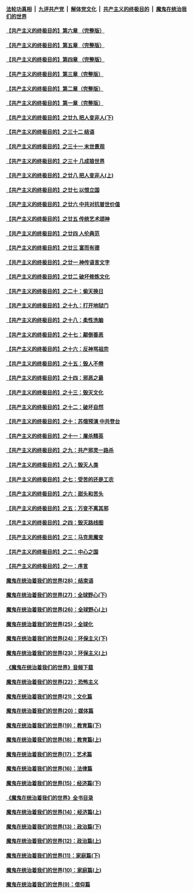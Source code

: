 ####  [法轮功真相](../../../../basic/blob/master/README.md?t=05240431) &nbsp;|&nbsp; [九评共产党](../../../../9ping.md/blob/master/README.md?t=05240431) &nbsp;|&nbsp; [解体党文化](../../../../jtdwh.md/blob/master/README.md?t=05240431)  &nbsp;|&nbsp; [共产主义的终极目的](../../../../gczydzjmd.md/blob/master/README.md?t=05240431) &nbsp;|&nbsp; [魔鬼在统治我们的世界](../../../../mgztzwmdsj.md/blob/master/README.md?t=05240431) 

#### [【共产主义的终极目的】第六章 （完整版）](../pages/nsc422/n11428913.md?t=05240431) 

#### [【共产主义的终极目的】第五章 （完整版）](../pages/nsc422/n11428912.md?t=05240431) 

#### [【共产主义的终极目的】第四章 （完整版）](../pages/nsc422/n11428907.md?t=05240431) 

#### [【共产主义的终极目的】第三章（完整版）](../pages/nsc422/n11428848.md?t=05240431) 

#### [【共产主义的终极目的】第二章（完整版）](../pages/nsc422/n11428831.md?t=05240431) 

#### [【共产主义的终极目的】第一章（完整版）](../pages/nsc422/n11417651.md?t=05240431) 

#### [【共产主义的终极目的】之廿九 把人变非人(下)](../pages/nsc422/n11344140.md?t=05240431) 

#### [【共产主义的终极目的】之三十二 结语](../pages/nsc422/n11360535.md?t=05240431) 

#### [【共产主义的终极目的】之三十一 末世景观](../pages/nsc422/n11351129.md?t=05240431) 

#### [【共产主义的终极目的】之三十 几成狼世界](../pages/nsc422/n11348280.md?t=05240431) 

#### [【共产主义的终极目的】之廿八 把人变非人(上)](../pages/nsc422/n11340492.md?t=05240431) 

#### [【共产主义的终极目的】之廿七 以恨立国](../pages/nsc422/n11336944.md?t=05240431) 

#### [【共产主义的终极目的】之廿六 中共对抗普世价值](../pages/nsc422/n11324785.md?t=05240431) 

#### [【共产主义的终极目的】之廿五 传统艺术颂神](../pages/nsc422/n11296396.md?t=05240431) 

#### [【共产主义的终极目的】之廿四 人伦典范](../pages/nsc422/n11296397.md?t=05240431) 

#### [【共产主义的终极目的】之廿三 富而有德](../pages/nsc422/n11283598.md?t=05240431) 

#### [【共产主义的终极目的】之廿一 神传语言文字](../pages/nsc422/n11263265.md?t=05240431) 

#### [【共产主义的终极目的】之廿二 破坏修炼文化](../pages/nsc422/n11245728.md?t=05240431) 

#### [【共产主义的终极目的】之二十：偷天换日](../pages/nsc422/n11238846.md?t=05240431) 

#### [【共产主义的终极目的】之十九：打开地狱门](../pages/nsc422/n11206376.md?t=05240431) 

#### [【共产主义的终极目的】之十八：柔性洗脑](../pages/nsc422/n11199994.md?t=05240431) 

#### [【共产主义的终极目的】之十七：颠倒善恶](../pages/nsc422/n11179782.md?t=05240431) 

#### [【共产主义的终极目的】之十六：反神骂祖宗](../pages/nsc422/n11166798.md?t=05240431) 

#### [【共产主义的终极目的】之十五：毁人不倦](../pages/nsc422/n11166792.md?t=05240431) 

#### [【共产主义的终极目的】之十四：邪恶之最](../pages/nsc422/n11150249.md?t=05240431) 

#### [【共产主义的终极目的】之十三：毁灭文化](../pages/nsc422/n11135227.md?t=05240431) 

#### [【共产主义的终极目的】之十二：破坏自然](../pages/nsc422/n11135214.md?t=05240431) 

#### [【共产主义的终极目的】之十：苏俄预演 中共登台](../pages/nsc422/n11118424.md?t=05240431) 

#### [【共产主义的终极目的】之十一：屠杀精英](../pages/nsc422/n11118442.md?t=05240431) 

#### [【共产主义的终极目的】之九：共产邪灵一路杀](../pages/nsc422/n11114139.md?t=05240431) 

#### [【共产主义的终极目的】之八：毁灭人类](../pages/nsc422/n11108503.md?t=05240431) 

#### [【共产主义的终极目的】之七：受苦的还是工农](../pages/nsc422/n11101809.md?t=05240431) 

#### [【共产主义的终极目的】之六：甜头和苦头](../pages/nsc422/n11096971.md?t=05240431) 

#### [【共产主义的终极目的】之五：万变不离其邪](../pages/nsc422/n11091285.md?t=05240431) 

#### [【共产主义的终极目的】之四：毁灭路线图](../pages/nsc422/n11086284.md?t=05240431) 

#### [【共产主义的终极目的】之三：马克思魔变](../pages/nsc422/n11061941.md?t=05240431) 

#### [【共产主义的终极目的】之二：中心之国](../pages/nsc422/n11047728.md?t=05240431) 

#### [【共产主义的终极目的】之一：序言](../pages/nsc422/n11086077.md?t=05240431) 

#### [魔鬼在统治着我们的世界(28)：结束语](../pages/nsc422/n10936246.md?t=05240431) 

#### [魔鬼在统治着我们的世界(27)：全球野心(下)](../pages/nsc422/n10928319.md?t=05240431) 

#### [魔鬼在统治着我们的世界(26)：全球野心(上)](../pages/nsc422/n10900318.md?t=05240431) 

#### [魔鬼在统治着我们的世界(25)：全球化](../pages/nsc422/n10788205.md?t=05240431) 

#### [魔鬼在统治着我们的世界(24)：环保主义(下)](../pages/nsc422/n10695307.md?t=05240431) 

#### [魔鬼在统治着我们的世界(23)：环保主义(上)](../pages/nsc422/n10688613.md?t=05240431) 

#### [《魔鬼在统治着我们的世界》音频下载](../pages/nsc422/n10635553.md?t=05240431) 

#### [魔鬼在统治着我们的世界(22)：恐怖主义](../pages/nsc422/n10614727.md?t=05240431) 

#### [魔鬼在统治着我们的世界(21)：文化篇](../pages/nsc422/n10597706.md?t=05240431) 

#### [魔鬼在统治着我们的世界(20)：媒体篇](../pages/nsc422/n10586579.md?t=05240431) 

#### [魔鬼在统治着我们的世界(19)：教育篇(下)](../pages/nsc422/n10564808.md?t=05240431) 

#### [魔鬼在统治着我们的世界(18)：教育篇(上)](../pages/nsc422/n10526970.md?t=05240431) 

#### [魔鬼在统治着我们的世界(17)：艺术篇](../pages/nsc422/n10499093.md?t=05240431) 

#### [魔鬼在统治着我们的世界(16)：法律篇](../pages/nsc422/n10485969.md?t=05240431) 

#### [魔鬼在统治着我们的世界(15)：经济篇(下)](../pages/nsc422/n10469975.md?t=05240431) 

#### [《魔鬼在统治着我们的世界》全书目录](../pages/nsc422/n10464261.md?t=05240431) 

#### [魔鬼在统治着我们的世界(14)：经济篇(上)](../pages/nsc422/n10457370.md?t=05240431) 

#### [魔鬼在统治着我们的世界(13)：政治篇(下)](../pages/nsc422/n10448270.md?t=05240431) 

#### [魔鬼在统治着我们的世界(12)：政治篇(上)](../pages/nsc422/n10444576.md?t=05240431) 

#### [魔鬼在统治着我们的世界(11)：家庭篇(下)](../pages/nsc422/n10440961.md?t=05240431) 

#### [魔鬼在统治着我们的世界(10)：家庭篇(上)](../pages/nsc422/n10435448.md?t=05240431) 

#### [魔鬼在统治着我们的世界(9)：信仰篇](../pages/nsc422/n10432159.md?t=05240431) 

